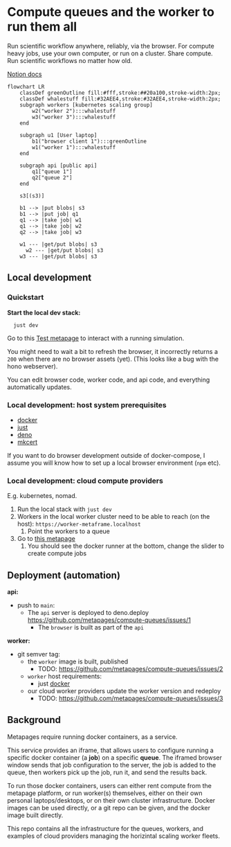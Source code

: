 # Compute queues and the worker to run them all

Run scientific workflow anywhere, reliably, via the browser. For compute heavy jobs, use your own computer, or run on a cluster. Share compute. Run scientific workflows no matter how old.

[Notion docs](https://www.notion.so/metapages/Arcadia-Astera-Compute-Cluster-Project-V2-3c7950a02bbe4eaa8389d62fd8439553?pvs=4)

```mermaid
flowchart LR
    classDef greenOutline fill:#fff,stroke:##20a100,stroke-width:2px;
    classDef whalestuff fill:#32AEE4,stroke:#32AEE4,stroke-width:2px;
    subgraph workers [kubernetes scaling group]
        w2("worker 2"):::whalestuff
        w3("worker 3"):::whalestuff
    end

    subgraph u1 [User laptop]
        b1("browser client 1"):::greenOutline
        w1("worker 1"):::whalestuff
    end

    subgraph api [public api]
        q1["queue 1"]
        q2["queue 2"]
    end
    
    s3[(s3)]

    b1 --> |put blobs| s3
    b1 --> |put job| q1
    q1 --> |take job| w1
    q1 --> |take job| w2
    q2 --> |take job| w3
  
    w1 --- |get/put blobs| s3
	  w2 --- |get/put blobs| s3
    w3 --- |get/put blobs| s3

```

## Local development

### Quickstart

**Start the local dev stack:**

```
  just dev
```

Go to this [Test metapage](https://app.metapage.io/dion/d31841d2c46d487b8b2d84795ab0f1b1?view=default) to interact with a running simulation.

You might need to wait a bit to refresh the browser, it incorrectly returns a `200` when there are no browser assets (yet). (This looks like a bug with the hono webserver).

You can edit browser code, worker code, and api code, and everything automatically updates.

### Local development: host system prerequisites

 - [docker](https://docs.docker.com/engine/install/)
 - [just](https://github.com/casey/just?tab=readme-ov-file#installation)
 - [deno](https://docs.deno.com/runtime/manual/getting_started/installation)
 - [mkcert](https://github.com/FiloSottile/mkcert?tab=readme-ov-file#installation)

If you want to do browser development outside of docker-compose, I assume you will know how to set up a local browser environment (`npm` etc).



### Local development: cloud compute providers

E.g. kubernetes, nomad.

1. Run the local stack with `just dev`
2. Workers in the local worker cluster need to be able to reach (on the host): `https://worker-metaframe.localhost`
   1. Point the workers to a queue
3. Go to [this metapage](https://app.metapage.io/dion/d31841d2c46d487b8b2d84795ab0f1b1?view=default)
   1. You should see the docker runner at the bottom, change the slider to create compute jobs


## Deployment (automation)

**api:**

- push to `main`:
  - The `api` server is deployed to deno.deploy https://github.com/metapages/compute-queues/issues/1
    - The `browser` is built as part of the `api`
        
**worker:**

- git semver tag:
  - the `worker` image is built, published
    - TODO: https://github.com/metapages/compute-queues/issues/2
  - `worker` host requirements:
    - just [docker](https://docs.docker.com/engine/install/)
  - our cloud worker providers update the worker version and redeploy
    - TODO: https://github.com/metapages/compute-queues/issues/3


## Background

Metapages require running docker containers, as a service. 

This service provides an iframe, that allows users to configure running a specific docker container (a **job**) on a specific **queue**. The iframed browser window sends that job configuration to the server, the job is added to the queue, then workers pick up the job, run it, and send the results back.

To run those docker containers, users can either rent compute from the metapage platform, or run worker(s) themselves, either on their own personal laptops/desktops, or on their own cluster infrastructure. Docker images can be used directly, or a git repo can be given, and the docker image built directly.

This repo contains all the infrastructure for the queues, workers, and examples of cloud providers managing the horizintal scaling worker fleets.
